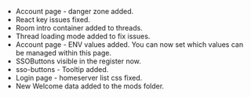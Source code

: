 - Account page - danger zone added.
- React key issues fixed.
- Room intro container added to threads.
- Thread loading mode added to fix issues.
- Account page - ENV values added. You can now set which values can be managed within this page.
- SSOButtons visible in the register now.
- sso-buttons - Tooltip added.
- Login page - homeserver list css fixed.
- New Welcome data added to the mods folder.
